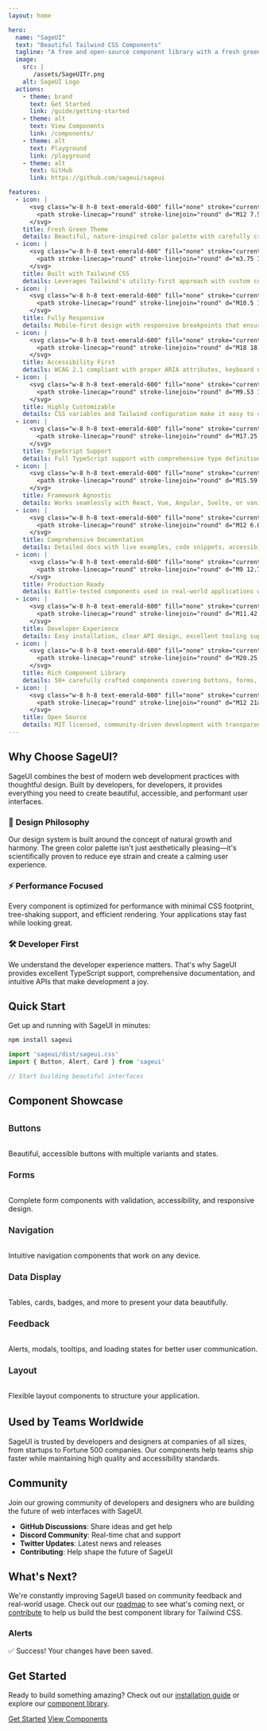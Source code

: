 ```yaml
---
layout: home

hero:
  name: "SageUI"
  text: "Beautiful Tailwind CSS Components"
  tagline: "A free and open-source component library with a fresh green theme, built for modern web development. Create stunning interfaces with ease."
  image:
    src: |
       /assets/SageUITr.png
    alt: SageUI Logo
  actions:
    - theme: brand
      text: Get Started
      link: /guide/getting-started
    - theme: alt
      text: View Components
      link: /components/
    - theme: alt
      text: Playground
      link: /playground
    - theme: alt
      text: GitHub
      link: https://github.com/sageui/sageui

features:
  - icon: |
      <svg class="w-8 h-8 text-emerald-600" fill="none" stroke="currentColor" viewBox="0 0 24 24" stroke-width="1.5">
        <path stroke-linecap="round" stroke-linejoin="round" d="M12 7.5h1.5m-1.5 3h1.5m-7.5 3h7.5m-7.5 3h7.5M5.25 19.5h13.5a2.25 2.25 0 002.25-2.25V6.75a2.25 2.25 0 00-2.25-2.25H5.25A2.25 2.25 0 003 6.75v10.5a2.25 2.25 0 002.25 2.25z"/>
      </svg>
    title: Fresh Green Theme
    details: Beautiful, nature-inspired color palette with carefully crafted green tones that provide excellent contrast and visual hierarchy
  - icon: |
      <svg class="w-8 h-8 text-emerald-600" fill="none" stroke="currentColor" viewBox="0 0 24 24" stroke-width="1.5">
        <path stroke-linecap="round" stroke-linejoin="round" d="m3.75 13.5 10.5-11.25L12 10.5h8.25L9.75 21.75 12 13.5H3.75Z"/>
      </svg>
    title: Built with Tailwind CSS
    details: Leverages Tailwind's utility-first approach with custom components that maintain flexibility and performance
  - icon: |
      <svg class="w-8 h-8 text-emerald-600" fill="none" stroke="currentColor" viewBox="0 0 24 24" stroke-width="1.5">
        <path stroke-linecap="round" stroke-linejoin="round" d="M10.5 1.5H8.25A2.25 2.25 0 006 3.75v16.5a2.25 2.25 0 002.25 2.25h7.5A2.25 2.25 0 0018 20.25V3.75a2.25 2.25 0 00-2.25-2.25H13.5m-3 0V3h3v-1.5m-3 0h3m-3 18.75h3"/>
      </svg>
    title: Fully Responsive
    details: Mobile-first design with responsive breakpoints that ensure perfect layouts on any device or screen size
  - icon: |
      <svg class="w-8 h-8 text-emerald-600" fill="none" stroke="currentColor" viewBox="0 0 24 24" stroke-width="1.5">
        <path stroke-linecap="round" stroke-linejoin="round" d="M18 18.72a9.094 9.094 0 003.741-.479 3 3 0 00-4.682-2.72m.94 3.198l.001.031c0 .225-.012.447-.037.666A11.944 11.944 0 0112 21c-2.17 0-4.207-.576-5.963-1.584A6.062 6.062 0 016 18.719m12 0a5.971 5.971 0 00-.941-3.197m0 0A5.995 5.995 0 0012 12.75a5.995 5.995 0 00-5.058 2.772m0 0a3 3 0 00-4.681 2.72 8.986 8.986 0 003.74.477m.94-3.197a5.971 5.971 0 00-.94 3.197M15 6.75a3 3 0 11-6 0 3 3 0 016 0zm6 3a2.25 2.25 0 11-4.5 0 2.25 2.25 0 014.5 0zm-13.5 0a2.25 2.25 0 11-4.5 0 2.25 2.25 0 014.5 0z"/>
      </svg>
    title: Accessibility First
    details: WCAG 2.1 compliant with proper ARIA attributes, keyboard navigation, and screen reader support built-in
  - icon: |
      <svg class="w-8 h-8 text-emerald-600" fill="none" stroke="currentColor" viewBox="0 0 24 24" stroke-width="1.5">
        <path stroke-linecap="round" stroke-linejoin="round" d="M9.53 16.122a3 3 0 00-5.78 1.128 2.25 2.25 0 01-2.4 2.245 4.5 4.5 0 008.4-2.245c0-.399-.078-.78-.22-1.128zm0 0a15.998 15.998 0 003.388-1.62m-5.043-.025a15.994 15.994 0 011.622-3.395m3.42 3.42a15.995 15.995 0 004.764-4.648l3.876-5.814a1.151 1.151 0 00-1.597-1.597L14.146 6.32a15.996 15.996 0 00-4.649 4.763m3.42 3.42a6.776 6.776 0 00-3.42-3.42"/>
      </svg>
    title: Highly Customizable
    details: CSS variables and Tailwind configuration make it easy to customize colors, spacing, and components to match your brand
  - icon: |
      <svg class="w-8 h-8 text-emerald-600" fill="none" stroke="currentColor" viewBox="0 0 24 24" stroke-width="1.5">
        <path stroke-linecap="round" stroke-linejoin="round" d="M17.25 6.75L22.5 12l-5.25 5.25m-10.5 0L1.5 12l5.25-5.25m7.5-3l-4.5 16.5"/>
      </svg>
    title: TypeScript Support
    details: Full TypeScript support with comprehensive type definitions and IntelliSense for better developer experience
  - icon: |
      <svg class="w-8 h-8 text-emerald-600" fill="none" stroke="currentColor" viewBox="0 0 24 24" stroke-width="1.5">
        <path stroke-linecap="round" stroke-linejoin="round" d="M15.59 14.37a6 6 0 01-5.84 7.38v-4.8m5.84-2.58a14.98 14.98 0 006.16-12.12A14.98 14.98 0 009.631 8.41m5.96 5.96a14.926 14.926 0 01-5.841 2.58m-.119-8.54a6 6 0 00-7.381 5.84h4.8m2.581-5.84a14.927 14.927 0 00-2.58 5.84m2.699 2.7c-.103.021-.207.041-.311.06a15.09 15.09 0 01-2.448-2.448 14.9 14.9 0 01.311-.06m0 0v3.097a7.397 7.397 0 003.395-.37M9.631 8.41a23.64 23.64 0 018.8 0c3.395.23 6.422-.308 9.371-1.532"/>
      </svg>
    title: Framework Agnostic
    details: Works seamlessly with React, Vue, Angular, Svelte, or vanilla JavaScript - use with any tech stack
  - icon: |
      <svg class="w-8 h-8 text-emerald-600" fill="none" stroke="currentColor" viewBox="0 0 24 24" stroke-width="1.5">
        <path stroke-linecap="round" stroke-linejoin="round" d="M12 6.042A8.967 8.967 0 006 3.75c-1.052 0-2.062.18-3 .512v14.25A8.987 8.987 0 016 18c2.305 0 4.408.867 6 2.292m0-14.25a8.966 8.966 0 016-2.292c1.052 0 2.062.18 3 .512v14.25A8.987 8.987 0 0018 18a8.967 8.967 0 00-6 2.292m0-14.25v14.25"/>
      </svg>
    title: Comprehensive Documentation
    details: Detailed docs with live examples, code snippets, accessibility notes, and best practices for every component
  - icon: |
      <svg class="w-8 h-8 text-emerald-600" fill="none" stroke="currentColor" viewBox="0 0 24 24" stroke-width="1.5">
        <path stroke-linecap="round" stroke-linejoin="round" d="M9 12.75L11.25 15 15 9.75M21 12a9 9 0 11-18 0 9 9 0 0118 0z"/>
      </svg>
    title: Production Ready
    details: Battle-tested components used in real-world applications with consistent performance and reliability
  - icon: |
      <svg class="w-8 h-8 text-emerald-600" fill="none" stroke="currentColor" viewBox="0 0 24 24" stroke-width="1.5">
        <path stroke-linecap="round" stroke-linejoin="round" d="M11.42 15.17L17.25 21A2.652 2.652 0 0021 17.25l-5.877-5.877M11.42 15.17l2.496-3.03c.317-.384.74-.626 1.208-.766M11.42 15.17l-4.655-5.653a2.548 2.548 0 010-3.586l.837-.836c.992-.992 2.6-.992 3.592 0l5.653 4.655 3.03 2.496c.317.384.74.626 1.208.766M11.42 15.17L15.17 11.42c.384-.317.626-.74.766-1.208L18.32 7.04a2.651 2.651 0 00-3.586-3.586l-3.172 2.384c-.468.14-.891.382-1.208.766z"/>
      </svg>
    title: Developer Experience
    details: Easy installation, clear API design, excellent tooling support, and active community contributions
  - icon: |
      <svg class="w-8 h-8 text-emerald-600" fill="none" stroke="currentColor" viewBox="0 0 24 24" stroke-width="1.5">
        <path stroke-linecap="round" stroke-linejoin="round" d="M20.25 6.375c0 2.278-3.694 4.125-8.25 4.125S3.75 8.653 3.75 6.375m16.5 0c0-2.278-3.694-4.125-8.25-4.125S3.75 4.097 3.75 6.375m16.5 0v11.25c0 2.278-3.694 4.125-8.25 4.125s-8.25-1.847-8.25-4.125V6.375m16.5 0v3.75m-16.5-3.75v3.75m16.5 0v3.75C20.25 16.153 16.556 18 12 18s-8.25-1.847-8.25-4.125v-3.75m16.5 0c0 2.278-3.694 4.125-8.25 4.125s-8.25-1.847-8.25-4.125"/>
      </svg>
    title: Rich Component Library
    details: 50+ carefully crafted components covering buttons, forms, navigation, data display, feedback, and layout needs
  - icon: |
      <svg class="w-8 h-8 text-emerald-600" fill="none" stroke="currentColor" viewBox="0 0 24 24" stroke-width="1.5">
        <path stroke-linecap="round" stroke-linejoin="round" d="M12 21a9.004 9.004 0 008.716-6.747M12 21a9.004 9.004 0 01-8.716-6.747M12 21c2.485 0 4.5-4.03 4.5-9S14.485 3 12 3s-4.5 4.03-4.5 9 2.015 9 4.5 9zm0 0c2.485 0 4.5-4.03 4.5-9S14.485 3 12 3s-4.5 4.03-4.5 9 2.015 9 4.5 9zm-9.716-6.747C3.124 14.395 3 15.21 3 16.5c0 3.037 1.343 5.5 3 5.5s3-2.463 3-5.5-1.343-5.5-3-5.5c-.657 0-1.124.185-1.284.253zm15.432 0c-.16-.068-.627-.253-1.284-.253-1.657 0-3 2.463-3 5.5s1.343 5.5 3 5.5 3-2.463 3-5.5c0-1.29-.124-2.105-.284-2.747z"/>
      </svg>
    title: Open Source
    details: MIT licensed, community-driven development with transparent roadmap and welcoming contribution guidelines
---
```


## Why Choose SageUI?

SageUI combines the best of modern web development practices with thoughtful design. Built by developers, for developers, it provides everything you need to create beautiful, accessible, and performant user interfaces.

### 🎨 **Design Philosophy**

Our design system is built around the concept of natural growth and harmony. The green color palette isn't just aesthetically pleasing—it's scientifically proven to reduce eye strain and create a calming user experience.

### ⚡ **Performance Focused**

Every component is optimized for performance with minimal CSS footprint, tree-shaking support, and efficient rendering. Your applications stay fast while looking great.

### 🛠️ **Developer First**

We understand the developer experience matters. That's why SageUI provides excellent TypeScript support, comprehensive documentation, and intuitive APIs that make development a joy.

## Quick Start

Get up and running with SageUI in minutes:

```bash
npm install sageui
```

```javascript
import 'sageui/dist/sageui.css'
import { Button, Alert, Card } from 'sageui'

// Start building beautiful interfaces
```

## Component Showcase

<div class="component-showcase">

### Buttons
Beautiful, accessible buttons with multiple variants and states.

### Forms
Complete form components with validation, accessibility, and responsive design.

### Navigation
Intuitive navigation components that work on any device.

### Data Display
Tables, cards, badges, and more to present your data beautifully.

### Feedback
Alerts, modals, tooltips, and loading states for better user communication.

### Layout
Flexible layout components to structure your application.

</div>

## Used by Teams Worldwide

SageUI is trusted by developers and designers at companies of all sizes, from startups to Fortune 500 companies. Our components help teams ship faster while maintaining high quality and accessibility standards.

## Community

Join our growing community of developers and designers who are building the future of web interfaces with SageUI.

- **GitHub Discussions**: Share ideas and get help
- **Discord Community**: Real-time chat and support  
- **Twitter Updates**: Latest news and releases
- **Contributing**: Help shape the future of SageUI

## What's Next?

We're constantly improving SageUI based on community feedback and real-world usage. Check out our [roadmap](/roadmap) to see what's coming next, or [contribute](/contributing) to help us build the best component library for Tailwind CSS.

<style scoped>
.component-showcase {
  display: grid;
  grid-template-columns: repeat(auto-fit, minmax(250px, 1fr));
  gap: 1.5rem;
  margin: 2rem 0;
}

.component-showcase > div {
  padding: 1.5rem;
  border-radius: 0.5rem;
  border: 1px solid var(--vp-c-border);
  background: var(--vp-c-bg-soft);
}

.component-showcase h3 {
  color: var(--vp-c-brand);
  margin: 0 0 0.5rem 0;
  font-size: 1.1rem;
  font-weight: 600;
}

.component-showcase p {
  margin: 0;
  font-size: 0.9rem;
  color: var(--vp-c-text-2);
}
</style>

### Alerts
<div class="alert alert-success">
  <span>✅</span>
  <span>Success! Your changes have been saved.</span>
</div>

## Get Started

Ready to build something amazing? Check out our [installation guide](/guide/installation) or explore our [component library](/components/button).

<div class="flex gap-4 mt-8">
  <a href="/guide/installation" class="btn btn-primary">Get Started</a>
  <a href="/components/button" class="btn btn-outline">View Components</a>
</div>
